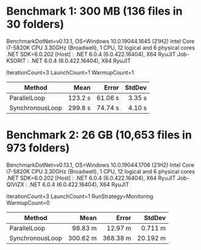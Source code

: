 ﻿# Benchmark 1: 300 MB (136 files in 30 folders)

BenchmarkDotNet=v0.13.1, OS=Windows 10.0.19044.1645 (21H2)
Intel Core i7-5820K CPU 3.30GHz (Broadwell), 1 CPU, 12 logical and 6 physical cores
.NET SDK=6.0.202
[Host]     : .NET 6.0.4 (6.0.422.16404), X64 RyuJIT
Job-KSORIT : .NET 6.0.4 (6.0.422.16404), X64 RyuJIT

IterationCount=3 LaunchCount=1 WarmupCount=1

| Method          |    Mean |   Error | StdDev |
|-----------------|--------:|--------:|-------:|
| ParallelLoop    | 123.2 s | 61.06 s | 3.35 s |
| SynchronousLoop | 299.8 s | 74.74 s | 4.10 s |

# Benchmark 2: 26 GB (10,653 files in 973 folders)

BenchmarkDotNet=v0.13.1, OS=Windows 10.0.19044.1706 (21H2)
Intel Core i7-5820K CPU 3.30GHz (Broadwell), 1 CPU, 12 logical and 6 physical cores
.NET SDK=6.0.202
[Host]     : .NET 6.0.4 (6.0.422.16404), X64 RyuJIT
Job-QIVIZX : .NET 6.0.4 (6.0.422.16404), X64 RyuJIT

IterationCount=3 LaunchCount=1 RunStrategy=Monitoring  
WarmupCount=0

| Method          |     Mean |    Error |   StdDev |
|-----------------|---------:|---------:|---------:|
| ParallelLoop    |  98.83 m |  12.97 m |  0.711 m |
| SynchronousLoop | 300.62 m | 368.38 m | 20.192 m |
